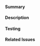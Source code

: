 <!--
  ☝️ How to write a good PR title:
  - Start with a verb, for example: Add, Delete, Improve, Fix…
  - Give as much context as necessary and as little as possible
  - Use a draft PR while it’s a work in progress
-->

#### Summary
<!-- Briefly summarize the issue this pull request addresses. -->

#### Description
<!-- Describe the changes you made and why they are necessary. -->

<!-- include before/after screenshots (for UI changes only) -->

#### Testing
<!-- Give a thorough guide on how to test the changes (if they can be tested) -->

#### Related Issues
<!-- Link any related issues here.
eg.
- QuizQrafter/quiz-qrafter#1
-->

